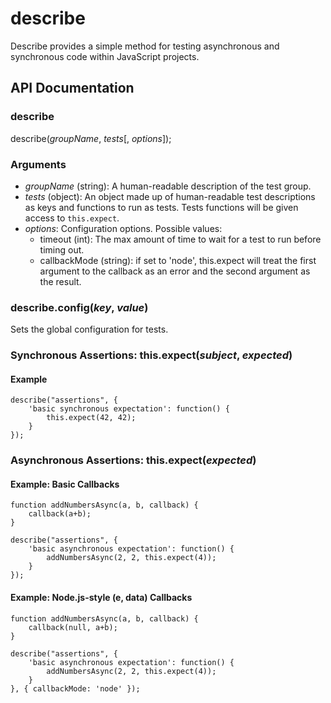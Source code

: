 # describe

Describe provides a simple method for testing asynchronous and synchronous
code within JavaScript projects.

## API Documentation

### describe

describe(*groupName*, *tests*[, *options*]);

### Arguments

- *groupName* (string): A human-readable description of the test group.
- *tests* (object): An object made up of human-readable test descriptions as keys and
functions to run as tests.  Tests functions will be given access to 
`this.expect`.
- *options*: Configuration options.  Possible values:
	- timeout (int): The max amount of time to wait for a test to run before
timing out.
	- callbackMode (string): if set to 'node', this.expect will treat the first
argument to the callback as an error and the second argument as the result.

### describe.config(*key*, *value*)

Sets the global configuration for tests.

### Synchronous Assertions: this.expect(*subject*, *expected*)

#### Example

	describe("assertions", {
		'basic synchronous expectation': function() {
			this.expect(42, 42);
		}
	});

### Asynchronous Assertions: this.expect(*expected*)


#### Example: Basic Callbacks

	function addNumbersAsync(a, b, callback) {
		callback(a+b);
	}

	describe("assertions", {
		'basic asynchronous expectation': function() {
			addNumbersAsync(2, 2, this.expect(4));
		}
	});

#### Example: Node.js-style (e, data) Callbacks

	function addNumbersAsync(a, b, callback) {
		callback(null, a+b);
	}

	describe("assertions", {
		'basic asynchronous expectation': function() {
			addNumbersAsync(2, 2, this.expect(4));
		}
	}, { callbackMode: 'node' });